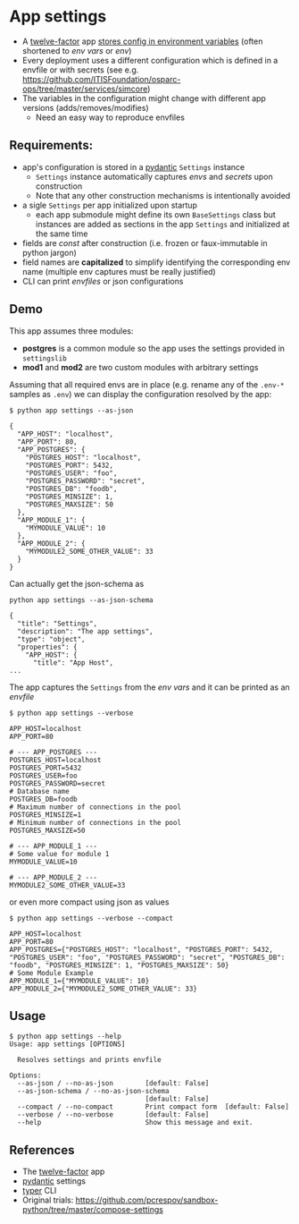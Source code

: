 # App settings


- A [twelve-factor] app [stores config in environment variables](https://12factor.net/config) (often shortened to *env vars* or *env*)
- Every deployment uses a different configuration which is defined in a envfile or with secrets (see e.g. https://github.com/ITISFoundation/osparc-ops/tree/master/services/simcore)
- The variables in the configuration might change with different app versions (adds/removes/modifies)
  - Need an easy way to reproduce envfiles



## Requirements:

- app's configuration is stored in a [pydantic] ``Settings`` instance
  - ``Settings`` instance automatically captures *envs* and *secrets* upon construction
  - Note that any other construction mechanisms is intentionally avoided
- a sigle ``Settings`` per app initialized upon startup
    - each app submodule might define its own ``BaseSettings`` class but instances are added as sections in the app ``Settings`` and initialized at the same time
- fields are *const* after construction (i.e. frozen or faux-immutable in python jargon)
- field names are **capitalized** to simplify identifying the corresponding env name (multiple env captures must be really justified)
- CLI can print *envfiles* or json configurations


## Demo

This app assumes three modules:
  - **postgres** is a common module so the app uses the settings provided in ``settingslib``
  - **mod1** and **mod2** are two custom modules with arbitrary settings

Assuming that all required envs are in place (e.g. rename any of the ``.env-*`` samples  as ``.env``) we can display the
configuration resolved by the app:

```commandline
$ python app settings --as-json

{
  "APP_HOST": "localhost",
  "APP_PORT": 80,
  "APP_POSTGRES": {
    "POSTGRES_HOST": "localhost",
    "POSTGRES_PORT": 5432,
    "POSTGRES_USER": "foo",
    "POSTGRES_PASSWORD": "secret",
    "POSTGRES_DB": "foodb",
    "POSTGRES_MINSIZE": 1,
    "POSTGRES_MAXSIZE": 50
  },
  "APP_MODULE_1": {
    "MYMODULE_VALUE": 10
  },
  "APP_MODULE_2": {
    "MYMODULE2_SOME_OTHER_VALUE": 33
  }
}
```

Can actually get the json-schema as

```commandline
python app settings --as-json-schema

{
  "title": "Settings",
  "description": "The app settings",
  "type": "object",
  "properties": {
    "APP_HOST": {
      "title": "App Host",
...
```


The app captures the ``Settings`` from the *env vars* and it can be printed as an *envfile*

```commandline
$ python app settings --verbose

APP_HOST=localhost
APP_PORT=80

# --- APP_POSTGRES ---
POSTGRES_HOST=localhost
POSTGRES_PORT=5432
POSTGRES_USER=foo
POSTGRES_PASSWORD=secret
# Database name
POSTGRES_DB=foodb
# Maximum number of connections in the pool
POSTGRES_MINSIZE=1
# Minimum number of connections in the pool
POSTGRES_MAXSIZE=50

# --- APP_MODULE_1 ---
# Some value for module 1
MYMODULE_VALUE=10

# --- APP_MODULE_2 ---
MYMODULE2_SOME_OTHER_VALUE=33
```

or even more compact using json as values

```commandline
$ python app settings --verbose --compact

APP_HOST=localhost
APP_PORT=80
APP_POSTGRES={"POSTGRES_HOST": "localhost", "POSTGRES_PORT": 5432, "POSTGRES_USER": "foo", "POSTGRES_PASSWORD": "secret", "POSTGRES_DB": "foodb", "POSTGRES_MINSIZE": 1, "POSTGRES_MAXSIZE": 50}
# Some Module Example
APP_MODULE_1={"MYMODULE_VALUE": 10}
APP_MODULE_2={"MYMODULE2_SOME_OTHER_VALUE": 33}
```


## Usage

```commandline
$ python app settings --help
Usage: app settings [OPTIONS]

  Resolves settings and prints envfile

Options:
  --as-json / --no-as-json        [default: False]
  --as-json-schema / --no-as-json-schema
                                  [default: False]
  --compact / --no-compact        Print compact form  [default: False]
  --verbose / --no-verbose        [default: False]
  --help                          Show this message and exit.
```
## References

 - The [twelve-factor] app
 - [pydantic] settings
 - [typer] CLI
 - Original trials: https://github.com/pcrespov/sandbox-python/tree/master/compose-settings


 [twelve-factor]:https://12factor.net
 [pydantic]:https://pydantic-docs.helpmanual.io/
 [typer]:https://typer.tiangolo.com/
